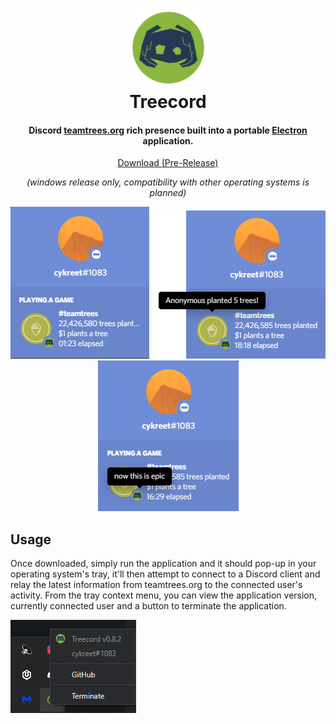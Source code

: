 <h1 align="center">
  <img src="./assets/icons/icon.png" width="125" alt="Treecord Logo" />
  <br />
  Treecord
  <br />
</h1>

<div align="center">
  <h4>
    Discord <a href="https://teamtrees.org">teamtrees.org</a> rich presence built into a portable
    <a href="https://www.electronjs.org">Electron</a> application.
  </h4>
  
  <a href="/releases">Download (Pre-Release)</a>

<i>(windows release only, compatibility with other operating systems is planned)</i>

  <img src="./assets/examples/presence.png" alt="Presence" />
  <img src="./assets/examples/donation-user.png" alt="Donation User" />
  <img src="./assets/examples/donation-message.png" alt="Donation Message" />
</div>

## Usage

Once downloaded, simply run the application and it should pop-up in your operating system's tray, it'll then attempt to connect to a Discord client and relay the latest information from teamtrees.org to the connected user's activity. From the tray context menu, you can view the application version, currently connected user and a button to terminate the application.

![Tray Context Menu](./assets/examples/tray.png)
